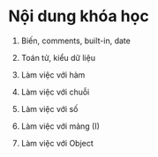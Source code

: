 # Nội dung khóa học 

1. Biến, comments, built-in, date

2. Toán tử, kiểu dữ liệu

3. Làm việc với hàm

4. Làm việc với chuỗi

5. Làm việc với số

6. Làm việc với mảng (I)

7. Làm việc với Object